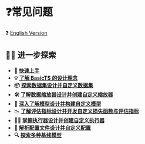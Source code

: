 # ❓️常见问题

❓️ [English Version](./faq.md)

## 🧑‍💻 进一步探索

- **🎉 [快速上手](./getting_started_cn.md)**
- **💡 [了解 BasicTS 的设计理念](./overall_design_cn.md)**
- **📦 [探索数据集设计并自定义数据集](./dataset_design_cn.md)**
- **🛠️ [了解数据缩放器设计并创建自定义缩放器](./scaler_design_cn.md)**
- **🧠 [深入了解模型设计并构建自定义模型](./model_design_cn.md)**
- **📉 [了解评估指标设计并开发自定义损失函数与评估指标](./metrics_design_cn.md)**
- **🏃‍♂️ [掌握执行器设计并创建自定义执行器](./runner_design_cn.md)**
- **📜 [解析配置文件设计并自定义配置](./config_design_cn.md)**
- **🔍 [探索多种基线模型](../baselines/)**
